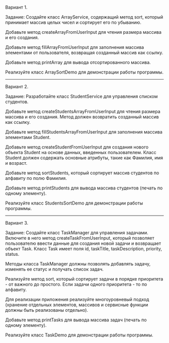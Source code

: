 Вариант 1.

Задание: Создайте класс ArrayService, содержащий метод sort,
который принимает массив целых чисел и сортирует его по убыванию.

Добавьте метод createArrayFromUserInput для чтения размера
массива и его создания.

Добавьте метод fillArrayFromUserInput для заполнения
массива элементами от пользователя, возвращая созданный
массив как ссылку.

Добавьте метод printArray для вывода отсортированного массива.

Реализуйте класс ArraySortDemo для демонстрации работы программы.

--------------------------------------------------------------

Вариант 2.

Задание: Разработайте класс StudentService для управления
списком студентов.

Добавьте метод createStudentsArrayFromUserInput для чтения размера
массива и его создания.
Метод должен возвратить созданный массив как ссылку.

Добавьте метод fillStudentsArrayFromUserInput для заполнения
массива элементами Student.

Добавьте метод createStudentFromUserInput для создания
нового объекта Student на основе данных, введенных пользователем.
Класс Student должен содержать основные атрибуты, такие как Фамилия, имя и возраст.

Добавьте метод sortStudents, который сортирует массив студентов
по алфавиту по полю Фамилия.

Добавьте метод printStudents для вывода массива студентов (печать по одному элементу).

Реализуйте класс StudentsSortDemo для демонстрации работы программы.


--------------------------------------------------------------


Вариант 3.

Задание: Создайте класс TaskManager для управления задачами.
Включите в него метод createTaskFromUserInput, который позволяет
пользователю ввести данные для создания новой задачи и возвращает
объект Task.
Класс Task имеет поля id, taskTitle, taskDescription, priority, status.

Методы класса TaskManager должны позволять добавлять задачу,
изменять ее статус и получать список задач.

Реализуйте метод sort, который сортирует задачи в порядке приоритета - от важного до простого.
Если задачи одного приоритета - то по алфавиту.

Для реализации приложения реализуйте многоуровневый подход (хранение
отдельных элементов, массивов и сервисные функции должны быть реализованы
отдельно).

Добавьте метод printTasks для вывода массива задач (печать по одному элементу).

Реализуйте класс TaskDemo для демонстрации работы программы.


